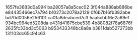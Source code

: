 1657fe3683d0a994
ba28057a8a5cec02
3f044a888ab886be
e84435466ec7a794
b10273c2078a2129
0f6b7b16fb382abe
bd70d0056e256101
ca01a8deabced7c3
5aa5cbbf6e2a69ef
934bc994ed5208da
e431d41675cbe539
4b88082f78a6876f
2635fc33bd3c5063
b953433348bc8a8a
b3811dab527273bb
131103dc65c94c63
